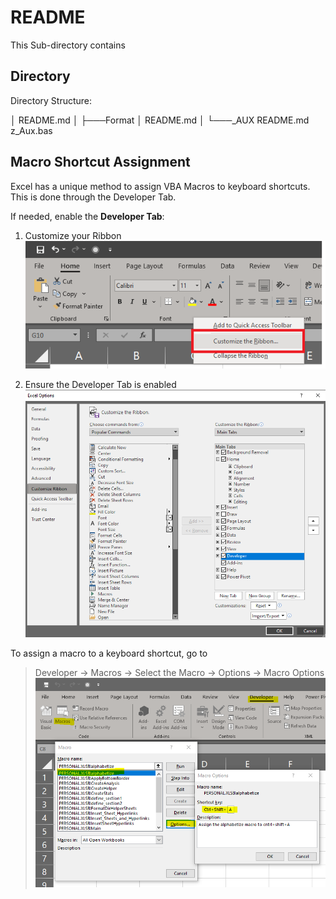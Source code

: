 # README
This Sub-directory contains 

## Directory
Directory Structure:

│   README.md
│
├───Format
│       README.md
│
└───_AUX
        README.md
        z_Aux.bas

## Macro Shortcut Assignment
Excel has a unique method to assign VBA Macros to keyboard shortcuts. This is done through the Developer Tab.

If needed, enable the **Developer Tab**:
1. Customize your Ribbon
![.](https://github.com/jaimiles23/VBA-Operations/blob/main/_images/Excel/CustomizeRibbon.png?raw=true)

2. Ensure the Developer Tab is enabled
![.](https://github.com/jaimiles23/VBA-Operations/blob/main/_images/Excel/DeveloperEnabled.png?raw=true)


To assign a macro to a keyboard shortcut, go to
> Developer -> Macros -> Select the Macro -> Options -> Macro Options
![.](https://github.com/jaimiles23/VBA-Operations/blob/main/_images/Excel/MacroShortCut.png?raw=true)



